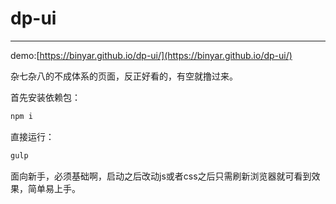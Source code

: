 # dp-ui

---

demo:[https://binyar.github.io/dp-ui/](https://binyar.github.io/dp-ui/)

杂七杂八的不成体系的页面，反正好看的，有空就撸过来。

首先安装依赖包：

``` bash
npm i
```

直接运行：

``` bash
gulp
```

面向新手，必须基础啊，启动之后改动js或者css之后只需刷新浏览器就可看到效果，简单易上手。